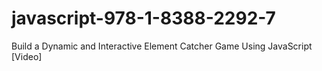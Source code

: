 # javascript-978-1-8388-2292-7
Build a Dynamic and Interactive Element Catcher Game Using JavaScript [Video]
